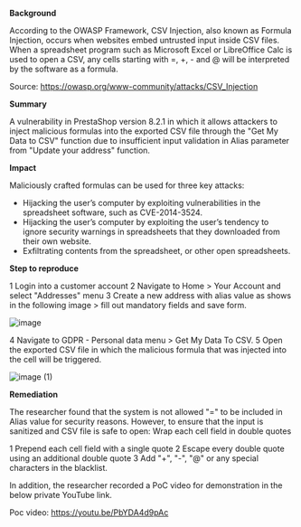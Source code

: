 **Background**

According to the OWASP Framework, CSV Injection, also known as Formula Injection, occurs when websites embed untrusted input inside CSV files.
When a spreadsheet program such as Microsoft Excel or LibreOffice Calc is used to open a CSV, any cells starting with =, +, - and @ will be interpreted by the software as a formula.

Source: https://owasp.org/www-community/attacks/CSV_Injection 

**Summary**

A vulnerability in PrestaShop version 8.2.1 in which it allows attackers to inject malicious formulas into the exported CSV file through the "Get My Data to CSV" function due to insufficient input validation in Alias parameter from "Update your address" function. 

**Impact**

Maliciously crafted formulas can be used for three key attacks:

- Hijacking the user’s computer by exploiting vulnerabilities in the spreadsheet software, such as CVE-2014-3524.
- Hijacking the user’s computer by exploiting the user’s tendency to ignore security warnings in spreadsheets that they downloaded from their own website.
- Exfiltrating contents from the spreadsheet, or other open spreadsheets.

**Step to reproduce**

1 Login into a customer account
2 Navigate to Home > Your Account and select "Addresses" menu
3 Create a new address with alias value as shows in the following image > fill out mandatory fields and save form.

![image](https://github.com/user-attachments/assets/c38ebf9f-12e8-4993-b622-fc69dfde397a)

4 Navigate to GDPR - Personal data menu > Get My Data To CSV. 
5 Open the exported CSV file in which the malicious formula that was injected into the cell will be triggered. 

![image (1)](https://github.com/user-attachments/assets/b439ed57-8f99-467e-af58-7a31e8f545ba)

**Remediation**

The researcher found that the system is not allowed "=" to be included in Alias value for security reasons. However, to ensure that the input is sanitized and CSV file is safe to open:
Wrap each cell field in double quotes

1 Prepend each cell field with a single quote
2 Escape every double quote using an additional double quote
3 Add "+", "-", "@" or any special characters in the blacklist. 

In addition, the researcher recorded a PoC video for demonstration in the below private YouTube link.

Poc video: https://youtu.be/PbYDA4d9pAc
